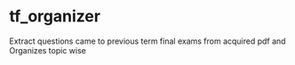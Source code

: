 # tf_organizer
Extract questions came to previous term final exams from acquired pdf and Organizes topic wise
